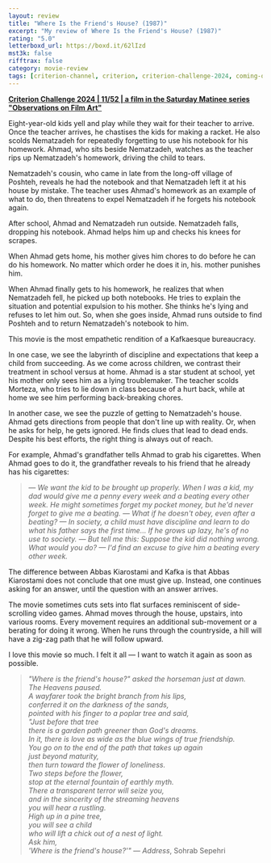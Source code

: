 ```yaml
---
layout: review
title: "Where Is the Friend's House? (1987)"
excerpt: "My review of Where Is the Friend's House? (1987)"
rating: "5.0"
letterboxd_url: https://boxd.it/62lIzd
mst3k: false
rifftrax: false
category: movie-review
tags: [criterion-channel, criterion, criterion-challenge-2024, coming-of-age, sight-and-sound]
---
```


<b><a href="https://boxd.it/qWjuA" target="_blank" rel="noopener">Criterion Challenge 2024 | 11/52 | a film in the Saturday Matinee series "Observations on Film Art"</a></b>

Eight-year-old kids yell and play while they wait for their teacher to arrive. Once the teacher arrives, he chastises the kids for making a racket. He also scolds Nematzadeh for repeatedly forgetting to use his notebook for his homework. Ahmad, who sits beside Nematzadeh, watches as the teacher rips up Nematzadeh's homework, driving the child to tears.

Nematzadeh's cousin, who came in late from the long-off village of Poshteh, reveals he had the notebook and that Nematzadeh left it at his house by mistake. The teacher uses Ahmad's homework as an example of what to do, then threatens to expel Nematzadeh if he forgets his notebook again.

After school, Ahmad and Nematzadeh run outside. Nematzadeh falls, dropping his notebook. Ahmad helps him up and checks his knees for scrapes.

When Ahmad gets home, his mother gives him chores to do before he can do his homework. No matter which order he does it in, his. mother punishes him.

When Ahmad finally gets to his homework, he realizes that when Nematzadeh fell, he picked up both notebooks. He tries to explain the situation and potential expulsion to his mother. She thinks he's lying and refuses to let him out. So, when she goes inside, Ahmad runs outside to find Poshteh and to return Nematzadeh's notebook to him.

This movie is the most empathetic rendition of a Kafkaesque bureaucracy.

In one case, we see the labyrinth of discipline and expectations that keep a child from succeeding. As we come across children, we contrast their treatment in school versus at home. Ahmad is a star student at school, yet his mother only sees him as a lying troublemaker. The teacher scolds Morteza, who tries to lie down in class because of a hurt back, while at home we see him performing back-breaking chores.

In another case, we see the puzzle of getting to Nematzadeh's house. Ahmad gets directions from people that don't line up with reality. Or, when he asks for help, he gets ignored. He finds clues that lead to dead ends. Despite his best efforts, the right thing is always out of reach.

For example, Ahmad's grandfather tells Ahmad to grab his cigarettes. When Ahmad goes to do it, the grandfather reveals to his friend that he already has his cigarettes:

<blockquote><i>— We want the kid to be brought up properly. When I was a kid, my dad would give me a penny every week and a beating every other week. He might sometimes forget my pocket money, but he'd never forget to give me a beating.
— What if he doesn't obey, even after a beating?
— In society, a child must have discipline and learn to do what his father says the first time… If he grows up lazy, he's of no use to society.
— But tell me this: Suppose the kid did nothing wrong. What would you do?
— I'd find an excuse to give him a beating every other week.</i></blockquote>

The difference between Abbas Kiarostami and Kafka is that Abbas Kiarostami does not conclude that one must give up. Instead, one continues asking for an answer, until the question with an answer arrives.

The movie sometimes cuts sets into flat surfaces reminiscent of side-scrolling video games. Ahmad moves through the house, upstairs, into various rooms. Every movement requires an additional sub-movement or a berating for doing it wrong. When he runs through the countryside, a hill will have a zig-zag path that he will follow upward.

I love this movie so much. I felt it all — I want to watch it again as soon as possible.

<blockquote><i>"Where is the friend's house?" asked the horseman just at dawn.<br>
The Heavens paused.<br>
A wayfarer took the bright branch from his lips,<br>
conferred it on the darkness of the sands,<br>
pointed with his finger to a poplar tree and said,<br>
"Just before that tree<br>
there is a garden path greener than God's dreams.<br>
In it, there is love as wide as the blue wings of true friendship.<br>
You go on to the end of the path that takes up again<br>
just beyond maturity,<br>
then turn toward the flower of loneliness.<br>
Two steps before the flower,<br>
stop at the eternal fountain of earthly myth.<br>
There a transparent terror will seize you,<br>
and in the sincerity of the streaming heavens<br>
you will hear a rustling.<br>
High up in a pine tree,<br>
you will see a child<br>
who will lift a chick out of a nest of light.<br>
Ask him,<br>
'Where is the friend's house?'"</i>
— <i>Address</i>, Sohrab Sepehri</blockquote>

